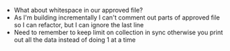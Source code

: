 * What about whitespace in our approved file?
* As I'm building incrementally I can't comment out parts of approved file so I can refactor, but I can ignore the last line
* Need to remember to keep limit on collection in sync otherwise you print out all the data instead of doing 1 at a time


